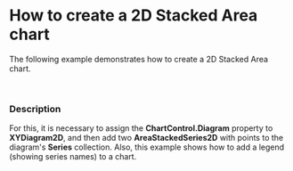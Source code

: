 # How to create a 2D Stacked Area chart


<p>The following example demonstrates how to create a 2D Stacked Area chart.</p><br />



<h3>Description</h3>

<p>For this, it is necessary to assign the <strong>ChartControl.Diagram</strong> property to <strong>XYDiagram2D</strong>, and then add two <strong>AreaStackedSeries2D</strong> with points to the diagram&#39;s <strong>Series</strong> collection. Also, this example shows how to add a legend (showing series names) to a chart.</p><br />


<br/>



